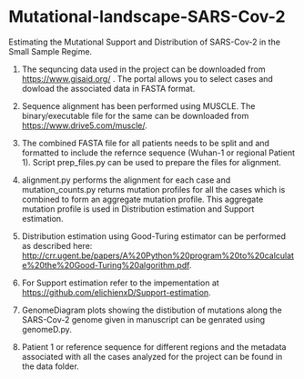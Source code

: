 # Mutational-landscape-SARS-Cov-2
Estimating the Mutational Support and Distribution of SARS-Cov-2 in the Small Sample Regime.

1. The sequncing data used in the project can be downloaded from https://www.gisaid.org/ . The portal allows you to select cases and dowload the associated data in FASTA format. 

2. Sequence alignment has been performed using MUSCLE. The binary/executable file for the same can be downloaded from https://www.drive5.com/muscle/.

3. The combined FASTA file for all patients needs to be split and and formatted to include the refernce sequence (Wuhan-1 or regional Patient 1). Script prep_files.py can be used to prepare the files for alignment. 

4. alignment.py performs the alignment for each case and mutation_counts.py returns mutation profiles for all the cases which is combined to form an aggregate mutation profile. This aggregate mutation profile is used in Distribution estimation and Support estimation. 

5. Distribution estimation using Good-Turing estimator can be performed as described here: http://crr.ugent.be/papers/A%20Python%20program%20to%20calculate%20the%20Good-Turing%20algorithm.pdf.

6. For Support estimation refer to the impementation at https://github.com/elichienxD/Support-estimation.

7. GenomeDiagram plots showing the distibution of mutations along the SARS-Cov-2 genome given in manuscript can be genrated using genomeD.py.

8. Patient 1 or reference sequence for different regions and the metadata associated with all the cases analyzed for the project can be found in the data folder.
